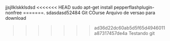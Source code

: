 jjsjllklskklsdsd
<<<<<<< HEAD
sudo apt-get install pepperflashplugin-nonfree
=======.
sdasdasd52484
Git COurse
Arquivo de versao para download
>>>>>>> ad36d22dc60ab5d5f65d4946011a87317457de4a
Testando git
